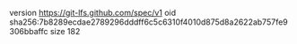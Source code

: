 version https://git-lfs.github.com/spec/v1
oid sha256:7b8289ecdae2789296dddff6c5c6310f4010d875d8a2622ab757fe9306bbaffc
size 182
